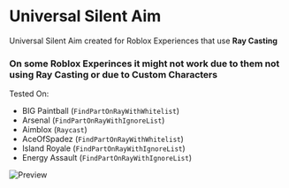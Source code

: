 # Universal Silent Aim
Universal Silent Aim created for Roblox Experiences that use **Ray Casting**

### On some Roblox Experinces it **might** not work due to them **not using Ray Casting** or due to **Custom Characters**

Tested On:
* BIG Paintball (`FindPartOnRayWithWhitelist`)
* Arsenal (`FindPartOnRayWithIgnoreList`)
* Aimblox (`Raycast`)
* AceOfSpadez (`FindPartOnRayWithWhitelist`)
* Island Royale (`FindPartOnRayWithIgnoreList`)
* Energy Assault (`FindPartOnRayWithIgnoreList`)

![Preview](https://i.vgy.me/DlEc5C.png)
